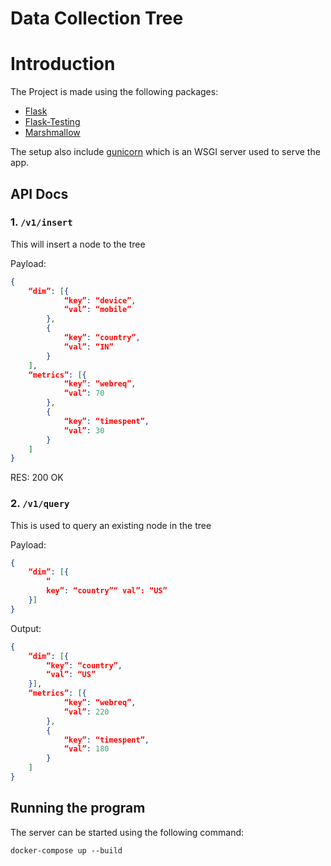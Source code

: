 # Data Collection Tree

# Introduction
The Project is made using the following packages:
- [Flask](https://flask.palletsprojects.com/)
- [Flask-Testing](https://pythonhosted.org/Flask-Testing/)
- [Marshmallow](https://marshmallow.readthedocs.io/)

The setup also include [gunicorn](https://gunicorn.org/) which is an WSGI server used to serve the app.

## API Docs

### 1. `/v1/insert`
This will insert a node to the tree

Payload:
```json
{
    “dim”: [{
            “key”: “device”,
            “val”: “mobile”
        },
        {
            “key”: “country”,
            “val”: “IN”
        }
    ],
    “metrics”: [{
            “key”: “webreq”,
            “val”: 70
        },
        {
            “key”: “timespent”,
            “val”: 30
        }
    ]
}
```
RES: 200 OK


### 2. `/v1/query`
This is used to query an existing node in the tree

Payload:
```json
{
    “dim”: [{
        “
        key”: “country”“ val”: “US”
    }]
}
```

Output:
```json
{
    “dim”: [{
        “key”: “country”,
        “val”: “US”
    }],
    “metrics”: [{
            “key”: “webreq”,
            “val”: 220
        },
        {
            “key”: “timespent”,
            “val”: 180
        }
    ]
}
```


## Running the program
The server can be started using the following command:
```
docker-compose up --build
```